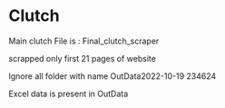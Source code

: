 # Clutch
Main clutch File is : Final_clutch_scraper

scrapped only first 21 pages of website

Ignore all folder with name OutData2022-10-19 234624

Excel data is present in OutData

